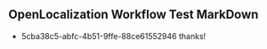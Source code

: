 ## OpenLocalization Workflow Test MarkDown
* 5cba38c5-abfc-4b51-9ffe-88ce61552946 thanks!

<!--HONumber=Jul16_HO3-->


